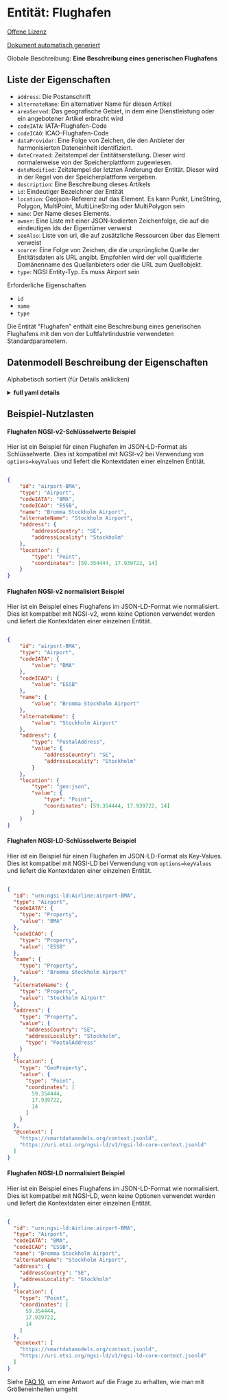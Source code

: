 Entität: Flughafen  
==================  
[Offene Lizenz](https://github.com/smart-data-models//dataModel.Aeronautics/blob/master/Airport/LICENSE.md)  
[Dokument automatisch generiert](https://docs.google.com/presentation/d/e/2PACX-1vTs-Ng5dIAwkg91oTTUdt8ua7woBXhPnwavZ0FxgR8BsAI_Ek3C5q97Nd94HS8KhP-r_quD4H0fgyt3/pub?start=false&loop=false&delayms=3000#slide=id.gb715ace035_0_60)  
Globale Beschreibung: **Eine Beschreibung eines generischen Flughafens**  

## Liste der Eigenschaften  

- `address`: Die Postanschrift  - `alternateName`: Ein alternativer Name für diesen Artikel  - `areaServed`: Das geografische Gebiet, in dem eine Dienstleistung oder ein angebotener Artikel erbracht wird  - `codeIATA`: IATA-Flughafen-Code  - `codeICAO`: ICAO-Flughafen-Code  - `dataProvider`: Eine Folge von Zeichen, die den Anbieter der harmonisierten Dateneinheit identifiziert.  - `dateCreated`: Zeitstempel der Entitätserstellung. Dieser wird normalerweise von der Speicherplattform zugewiesen.  - `dateModified`: Zeitstempel der letzten Änderung der Entität. Dieser wird in der Regel von der Speicherplattform vergeben.  - `description`: Eine Beschreibung dieses Artikels  - `id`: Eindeutiger Bezeichner der Entität  - `location`: Geojson-Referenz auf das Element. Es kann Punkt, LineString, Polygon, MultiPoint, MultiLineString oder MultiPolygon sein  - `name`: Der Name dieses Elements.  - `owner`: Eine Liste mit einer JSON-kodierten Zeichenfolge, die auf die eindeutigen Ids der Eigentümer verweist  - `seeAlso`: Liste von uri, die auf zusätzliche Ressourcen über das Element verweist  - `source`: Eine Folge von Zeichen, die die ursprüngliche Quelle der Entitätsdaten als URL angibt. Empfohlen wird der voll qualifizierte Domänenname des Quellanbieters oder die URL zum Quellobjekt.  - `type`: NGSI Entity-Typ. Es muss Airport sein    
Erforderliche Eigenschaften  
- `id`  - `name`  - `type`    
Die Entität "Flughafen" enthält eine Beschreibung eines generischen Flughafens mit den von der Luftfahrtindustrie verwendeten Standardparametern.  
## Datenmodell Beschreibung der Eigenschaften  
Alphabetisch sortiert (für Details anklicken)  
<details><summary><strong>full yaml details</strong></summary>    
```yaml  
Airport:    
  description: 'A description of a generic airport'    
  properties:    
    address:    
      description: 'The mailing address'    
      properties:    
        addressCountry:    
          description: 'Property. The country. For example, Spain. Model:''https://schema.org/addressCountry'''    
          type: string    
        addressLocality:    
          description: 'Property. The locality in which the street address is, and which is in the region. Model:''https://schema.org/addressLocality'''    
          type: string    
        addressRegion:    
          description: 'Property. The region in which the locality is, and which is in the country. Model:''https://schema.org/addressRegion'''    
          type: string    
        postOfficeBoxNumber:    
          description: 'Property. The post office box number for PO box addresses. For example, 03578. Model:''https://schema.org/postOfficeBoxNumber'''    
          type: string    
        postalCode:    
          description: 'Property. The postal code. For example, 24004. Model:''https://schema.org/https://schema.org/postalCode'''    
          type: string    
        streetAddress:    
          description: 'Property. The street address. Model:''https://schema.org/streetAddress'''    
          type: string    
      type: Property    
      x-ngsi:    
        model: https://schema.org/address    
    alternateName:    
      description: 'An alternative name for this item'    
      type: Property    
    areaServed:    
      description: 'The geographic area where a service or offered item is provided'    
      type: Property    
      x-ngsi:    
        model: https://schema.org/Text    
    codeIATA:    
      description: 'IATA airport code'    
      pattern: ^[A-Z]{3}    
      type: Property    
      x-ngsi:    
        model: http://schema.org/Text    
    codeICAO:    
      description: 'ICAO airport code'    
      pattern: ^[A-Z]{4}$    
      type: Property    
      x-ngsi:    
        model: http://schema.org/Text    
    dataProvider:    
      description: 'A sequence of characters identifying the provider of the harmonised data entity.'    
      type: Property    
    dateCreated:    
      description: 'Entity creation timestamp. This will usually be allocated by the storage platform.'    
      format: date-time    
      type: Property    
    dateModified:    
      description: 'Timestamp of the last modification of the entity. This will usually be allocated by the storage platform.'    
      format: date-time    
      type: Property    
    description:    
      description: 'A description of this item'    
      type: Property    
    id:    
      anyOf: &airport_-_properties_-_owner_-_items_-_anyof    
        - description: 'Property. Identifier format of any NGSI entity'    
          maxLength: 256    
          minLength: 1    
          pattern: ^[\w\-\.\{\}\$\+\*\[\]`|~^@!,:\\]+$    
          type: string    
        - description: 'Property. Identifier format of any NGSI entity'    
          format: uri    
          type: string    
      description: 'Unique identifier of the entity'    
      type: Property    
    location:    
      description: 'Geojson reference to the item. It can be Point, LineString, Polygon, MultiPoint, MultiLineString or MultiPolygon'    
      oneOf:    
        - description: 'Geoproperty. Geojson reference to the item. Point'    
          properties:    
            bbox:    
              items:    
                type: number    
              minItems: 4    
              type: array    
            coordinates:    
              items:    
                type: number    
              minItems: 2    
              type: array    
            type:    
              enum:    
                - Point    
              type: string    
          required:    
            - type    
            - coordinates    
          title: 'GeoJSON Point'    
          type: object    
        - description: 'Geoproperty. Geojson reference to the item. LineString'    
          properties:    
            bbox:    
              items:    
                type: number    
              minItems: 4    
              type: array    
            coordinates:    
              items:    
                items:    
                  type: number    
                minItems: 2    
                type: array    
              minItems: 2    
              type: array    
            type:    
              enum:    
                - LineString    
              type: string    
          required:    
            - type    
            - coordinates    
          title: 'GeoJSON LineString'    
          type: object    
        - description: 'Geoproperty. Geojson reference to the item. Polygon'    
          properties:    
            bbox:    
              items:    
                type: number    
              minItems: 4    
              type: array    
            coordinates:    
              items:    
                items:    
                  items:    
                    type: number    
                  minItems: 2    
                  type: array    
                minItems: 4    
                type: array    
              type: array    
            type:    
              enum:    
                - Polygon    
              type: string    
          required:    
            - type    
            - coordinates    
          title: 'GeoJSON Polygon'    
          type: object    
        - description: 'Geoproperty. Geojson reference to the item. MultiPoint'    
          properties:    
            bbox:    
              items:    
                type: number    
              minItems: 4    
              type: array    
            coordinates:    
              items:    
                items:    
                  type: number    
                minItems: 2    
                type: array    
              type: array    
            type:    
              enum:    
                - MultiPoint    
              type: string    
          required:    
            - type    
            - coordinates    
          title: 'GeoJSON MultiPoint'    
          type: object    
        - description: 'Geoproperty. Geojson reference to the item. MultiLineString'    
          properties:    
            bbox:    
              items:    
                type: number    
              minItems: 4    
              type: array    
            coordinates:    
              items:    
                items:    
                  items:    
                    type: number    
                  minItems: 2    
                  type: array    
                minItems: 2    
                type: array    
              type: array    
            type:    
              enum:    
                - MultiLineString    
              type: string    
          required:    
            - type    
            - coordinates    
          title: 'GeoJSON MultiLineString'    
          type: object    
        - description: 'Geoproperty. Geojson reference to the item. MultiLineString'    
          properties:    
            bbox:    
              items:    
                type: number    
              minItems: 4    
              type: array    
            coordinates:    
              items:    
                items:    
                  items:    
                    items:    
                      type: number    
                    minItems: 2    
                    type: array    
                  minItems: 4    
                  type: array    
                type: array    
              type: array    
            type:    
              enum:    
                - MultiPolygon    
              type: string    
          required:    
            - type    
            - coordinates    
          title: 'GeoJSON MultiPolygon'    
          type: object    
      type: Geoproperty    
    name:    
      description: 'The name of this item.'    
      type: Property    
    owner:    
      description: 'A List containing a JSON encoded sequence of characters referencing the unique Ids of the owner(s)'    
      items:    
        anyOf: *airport_-_properties_-_owner_-_items_-_anyof    
        description: 'Property. Unique identifier of the entity'    
      type: Property    
    seeAlso:    
      description: 'list of uri pointing to additional resources about the item'    
      oneOf:    
        - items:    
            format: uri    
            type: string    
          minItems: 1    
          type: array    
        - format: uri    
          type: string    
      type: Property    
    source:    
      description: 'A sequence of characters giving the original source of the entity data as a URL. Recommended to be the fully qualified domain name of the source provider, or the URL to the source object.'    
      type: Property    
    type:    
      description: 'NGSI Entity type. It has to be Airport'    
      enum:    
        - Airport    
      type: Property    
  required:    
    - id    
    - type    
    - name    
  type: object    
```  
</details>    
## Beispiel-Nutzlasten  
#### Flughafen NGSI-v2-Schlüsselwerte Beispiel  
Hier ist ein Beispiel für einen Flughafen im JSON-LD-Format als Schlüsselwerte. Dies ist kompatibel mit NGSI-v2 bei Verwendung von `options=keyValues` und liefert die Kontextdaten einer einzelnen Entität.  
```json  
{  
    "id": "airport-BMA",  
    "type": "Airport",  
    "codeIATA": "BMA",  
    "codeICAO": "ESSB",  
    "name": "Bromma Stockholm Airport",  
    "alternateName": "Stockholm Airport",  
    "address": {  
        "addressCountry": "SE",  
        "addressLocality": "Stockholm"  
    },  
    "location": {  
        "type": "Point",  
        "coordinates": [59.354444, 17.939722, 14]  
    }  
}  
```  
#### Flughafen NGSI-v2 normalisiert Beispiel  
Hier ist ein Beispiel eines Flughafens im JSON-LD-Format wie normalisiert. Dies ist kompatibel mit NGSI-v2, wenn keine Optionen verwendet werden und liefert die Kontextdaten einer einzelnen Entität.  
```json  
{  
    "id": "airport-BMA",  
    "type": "Airport",  
    "codeIATA": {  
        "value": "BMA"  
    },  
    "codeICAO": {  
        "value": "ESSB"  
    },  
    "name": {  
        "value": "Bromma Stockholm Airport"  
    },  
    "alternateName": {  
        "value": "Stockholm Airport"  
    },  
    "address": {  
        "type": "PostalAddress",  
        "value": {  
            "addressCountry": "SE",  
            "addressLocality": "Stockholm"  
        }  
    },  
    "location": {  
        "type": "geo:json",  
        "value": {  
            "type": "Point",  
            "coordinates": [59.354444, 17.939722, 14]  
        }  
    }  
}  
```  
#### Flughafen NGSI-LD-Schlüsselwerte Beispiel  
Hier ist ein Beispiel für einen Flughafen im JSON-LD-Format als Key-Values. Dies ist kompatibel mit NGSI-LD bei Verwendung von `options=keyValues` und liefert die Kontextdaten einer einzelnen Entität.  
```json  
{  
  "id": "urn:ngsi-ld:Airline:airport-BMA",  
  "type": "Airport",  
  "codeIATA": {  
    "type": "Property",  
    "value": "BMA"  
  },  
  "codeICAO": {  
    "type": "Property",  
    "value": "ESSB"  
  },  
  "name": {  
    "type": "Property",  
    "value": "Bromma Stockholm Airport"  
  },  
  "alternateName": {  
    "type": "Property",  
    "value": "Stockholm Airport"  
  },  
  "address": {  
    "type": "Property",  
    "value": {  
      "addressCountry": "SE",  
      "addressLocality": "Stockholm",  
      "type": "PostalAddress"  
    }  
  },  
  "location": {  
    "type": "GeoProperty",  
    "value": {  
      "type": "Point",  
      "coordinates": [  
        59.354444,  
        17.939722,  
        14  
      ]  
    }  
  },  
  "@context": [  
    "https://smartdatamodels.org/context.jsonld",  
    "https://uri.etsi.org/ngsi-ld/v1/ngsi-ld-core-context.jsonld"  
  ]  
}  
```  
#### Flughafen NGSI-LD normalisiert Beispiel  
Hier ist ein Beispiel eines Flughafens im JSON-LD-Format wie normalisiert. Dies ist kompatibel mit NGSI-LD, wenn keine Optionen verwendet werden und liefert die Kontextdaten einer einzelnen Entität.  
```json  
{  
  "id": "urn:ngsi-ld:Airline:airport-BMA",  
  "type": "Airport",  
  "codeIATA": "BMA",  
  "codeICAO": "ESSB",  
  "name": "Bromma Stockholm Airport",  
  "alternateName": "Stockholm Airport",  
  "address": {  
    "addressCountry": "SE",  
    "addressLocality": "Stockholm"  
  },  
  "location": {  
    "type": "Point",  
    "coordinates": [  
      59.354444,  
      17.939722,  
      14  
    ]  
  },  
  "@context": [  
    "https://smartdatamodels.org/context.jsonld",  
    "https://uri.etsi.org/ngsi-ld/v1/ngsi-ld-core-context.jsonld"  
  ]  
}  
```  
Siehe [FAQ 10](https://smartdatamodels.org/index.php/faqs/), um eine Antwort auf die Frage zu erhalten, wie man mit Größeneinheiten umgeht